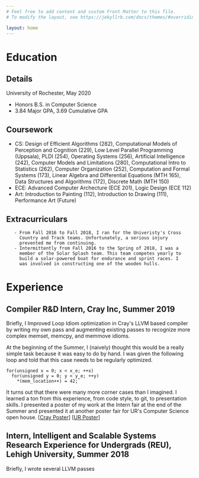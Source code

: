 ```yaml
---
# Feel free to add content and custom Front Matter to this file.
# To modify the layout, see https://jekyllrb.com/docs/themes/#overriding-theme-defaults

layout: home
---
```

# Education
## Details

University of Rochester, May 2020
- Honors B.S. in Computer Science
- 3.84 Major GPA, 3.69 Cumulative GPA

## Coursework

- CS: Design of Efficient Algorithms (282), Computational Models of
      Perception and Cognition (229), Low Level Parallel Programming
      (Uppsala), PLDI (254), Operating Systems (256), Artificial
      Intelligence (242), Computer Models and Limitations (280),
      Computational Intro to Statistics (262), Computer Organization
      (252), Computation and Formal Systems (173), Linear Algebra and
      Differential Equations (MTH 165), Data Structures and Algorithms
      (172), Discrete Math (MTH 150)
- ECE: Advanced Computer Archecture (ECE 201), Logic Design (ECE 112)
- Art: Introduction to Painting (112), Introduction to Drawing (111),
       Performance Art (Future) 

## Extracurriculars

       - From Fall 2016 to Fall 2018, I ran for the Univeristy's Cross
         Country and Track teams. Unfortunately, a serious injury
         prevented me from continuing.
       - Intermittently from Fall 2016 to the Spring of 2018, I was a
         member of the Solar Splash team. This team competes yearly to
         build a solar-powered boat for endurance and sprint races. I
         was involved in constructing one of the wooden hulls.

# Experience
## Compiler R&D Intern, Cray Inc, Summer 2019
Briefly, I Improved Loop Idiom optimization in Cray's LLVM based
compiler by writing my own pass and augmenting existing passes to
recognize more complex memset, memcpy, and memmove idioms.

At the beginning of the Summer, I (naively) thought this would be a
really simple task because it was easy to do by hand. I was given
the following loop and told that this case needs to be regularly
optimized.

    for(unsigned x = 0; x < x_e; ++x)
      for(unsigned y = 0; y < y_e; ++y)
        *(mem_location++) = 42;`

It turns out that there were many more corner cases than I imagined. I
learned a ton from this experience, from code style, to git, to
presentation skills. I presented a poster of my work at the Intern fair
at the end of the Summer and presented it at another poster fair for
UR's Computer Science open house. \[[Cray
Poster](/assets/CrayPoster.jpg)\] \[[UR Poster](/assets/URPoster.jpg)\]
## Intern, Intelligent and Scalable Systems Research Experience for Undergrads (REU), Lehigh University, Summer 2018
Briefly, I wrote several LLVM passes 
